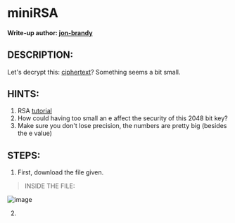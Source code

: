 # miniRSA
#### Write-up author: [jon-brandy](https://github.com/jon-brandy)
## DESCRIPTION:
Let's decrypt this: [ciphertext](https://github.com/jon-brandy/CTF-WRITE-UP/blob/c59551a545e2834314df5344ab22821e5e9dd8dc/Asset/miniRSA/ciphertext)? Something seems a bit small.
## HINTS:
1. RSA [tutorial](https://en.wikipedia.org/wiki/RSA_(cryptosystem))
2. How could having too small an e affect the security of this 2048 bit key?
3. Make sure you don't lose precision, the numbers are pretty big (besides the e value)
## STEPS:
1. First, download the file given.

> INSIDE THE FILE:

![image](https://user-images.githubusercontent.com/70703371/180776678-10849a01-2507-45f4-96ff-90296b065d83.png)

2. 
